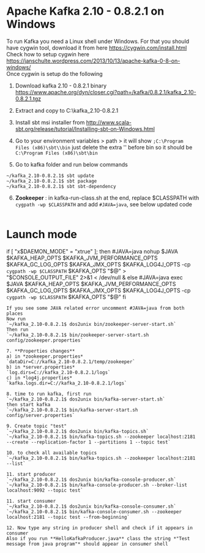 Apache Kafka 2.10 - 0.8.2.1 on Windows
======================================

To run Kafka you need a Linux shell under Windows. For that you should have cygwin tool, download it from here <https://cygwin.com/install.html>  
Check how to setup cygwin here <https://janschulte.wordpress.com/2013/10/13/apache-kafka-0-8-on-windows/>  
Once cygwin is setup do the following

1. Download kafka 2.10 - 0.8.2.1 binary 
https://www.apache.org/dyn/closer.cgi?path=/kafka/0.8.2.1/kafka_2.10-0.8.2.1.tgz

2. Extract and copy to C:\kafka_2.10-0.8.2.1

3. Install sbt msi installer from http://www.scala-sbt.org/release/tutorial/Installing-sbt-on-Windows.html

4. Go to your environment variables > path > 
it will show `;C:\Program Files (x86)\sbt\\bin`
just delete the extra '\' before bin so it should be 
`C:\Program Files (x86)\sbt\bin`

5. Go to kafka folder and run below commands
```
~/kafka_2.10-0.8.2.1$ sbt update
~/kafka_2.10-0.8.2.1$ sbt package
~/kafka_2.10-0.8.2.1$ sbt sbt-dependency
```
6. **Zookeeper** :
in kafka-run-class.sh at the end, replace $CLASSPATH with `cygpath -wp $CLASSPATH` and add `#JAVA=java`, see below updated code

   ```
# Launch mode
if [ "x$DAEMON_MODE" = "xtrue" ]; then
  #JAVA=java
  nohup $JAVA $KAFKA_HEAP_OPTS $KAFKA_JVM_PERFORMANCE_OPTS $KAFKA_GC_LOG_OPTS $KAFKA_JMX_OPTS $KAFKA_LOG4J_OPTS -cp `cygpath -wp $CLASSPATH` $KAFKA_OPTS "$@" > "$CONSOLE_OUTPUT_FILE" 2>&1 < /dev/null &
else
  #JAVA=java
  exec $JAVA $KAFKA_HEAP_OPTS $KAFKA_JVM_PERFORMANCE_OPTS $KAFKA_GC_LOG_OPTS $KAFKA_JMX_OPTS $KAFKA_LOG4J_OPTS -cp `cygpath -wp $CLASSPATH` $KAFKA_OPTS "$@"
fi
   ```
If you see some JAVA related error uncomment #JAVA=java from both places  
Now run
`~/kafka_2.10-0.8.2.1$ dos2unix bin/zookeeper-server-start.sh`  
Then run
`~/kafka_2.10-0.8.2.1$ bin/zookeeper-server-start.sh config/zookeeper.properties`

7. **Properties changes**  
a) in *zookeeper.properties*  
`dataDir=C://kafka_2.10-0.8.2.1/temp/zookeeper`  
b) in *server.properties*   
`log.dirs=C://kafka_2.10-0.8.2.1/logs`  
c) in *log4j.properties*  
`kafka.logs.dir=C://kafka_2.10-0.8.2.1/logs`  

8. time to run kafka, first run  
`~/kafka_2.10-0.8.2.1$ dos2unix bin/kafka-server-start.sh`  
then start kafka  
`~/kafka_2.10-0.8.2.1$ bin/kafka-server-start.sh config/server.properties`

9. Create topic "test"  
`~/kafka_2.10-0.8.2.1$ dos2unix bin/kafka-topics.sh`  
`~/kafka_2.10-0.8.2.1$ bin/kafka-topics.sh --zookeeper localhost:2181 --create --replication-factor 1 --partitions 1 --topic test`

10. to check all available topics  
`~/kafka_2.10-0.8.2.1$ bin/kafka-topics.sh --zookeeper localhost:2181 --list`

11. start producer  
`~/kafka_2.10-0.8.2.1$ dos2unix bin/kafka-console-producer.sh`  
`~/kafka_2.10-0.8.2.1$ bin/kafka-console-producer.sh --broker-list localhost:9092 --topic test`

11. start consumer  
`~/kafka_2.10-0.8.2.1$ dos2unix bin/kafka-console-consumer.sh`  
`~/kafka_2.10-0.8.2.1$ bin/kafka-console-consumer.sh --zookeeper localhost:2181 --topic test --from-beginning`

12. Now type any string in producer shell and check if it appears in consumer  
Also if you run **HelloKafkaProducer.java** class the string *"Test message from java program"* should appear in consumer shell
